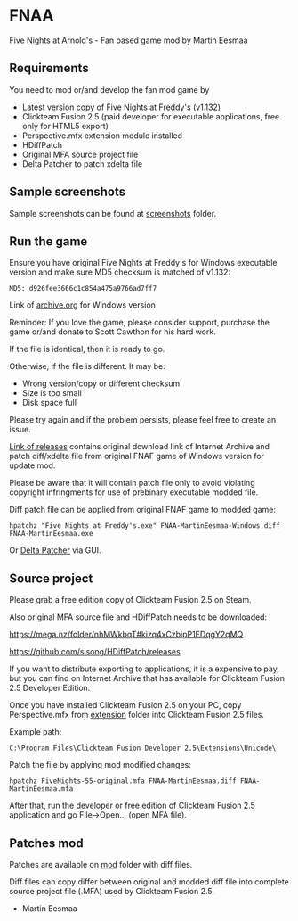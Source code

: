 # FNAA

Five Nights at Arnold's - Fan based game mod by Martin Eesmaa

## Requirements

You need to mod or/and develop the fan mod game by

- Latest version copy of Five Nights at Freddy's (v1.132)
- Clickteam Fusion 2.5 (paid developer for executable applications, free only for HTML5 export) 
- Perspective.mfx extension module installed
- HDiffPatch
- Original MFA source project file
- Delta Patcher to patch xdelta file

## Sample screenshots

Sample screenshots can be found at [screenshots](screenshots) folder.

## Run the game

Ensure you have original Five Nights at Freddy's for Windows executable version and make sure MD5 checksum is matched of v1.132:

```
MD5: d926fee3666c1c854a475a9766ad7ff7
```

Link of [archive.org](https://archive.org/details/five_nights_at_freddys_windows) for Windows version

Reminder: If you love the game, please consider support, purchase the game or/and donate to Scott Cawthon for his hard work.

If the file is identical, then it is ready to go. 

Otherwise, if the file is different. It may be:

- Wrong version/copy or different checksum
- Size is too small
- Disk space full

Please try again and if the problem persists, please feel free to create an issue.

[Link of releases](https://github.com/MartinEesmaa/FNAA/releases) contains original download link of Internet Archive and patch diff/xdelta file from original FNAF game of Windows version for update mod.

Please be aware that it will contain patch file only to avoid violating copyright infringments for use of prebinary executable modded file.

Diff patch file can be applied from original FNAF game to modded game:

```
hpatchz "Five Nights at Freddy's.exe" FNAA-MartinEesmaa-Windows.diff FNAA-MartinEesmaa.exe
```

Or [Delta Patcher](https://github.com/marco-calautti/DeltaPatcher/releases) via GUI.

## Source project

Please grab a free edition copy of Clickteam Fusion 2.5 on Steam.

Also original MFA source file and HDiffPatch needs to be downloaded:

https://mega.nz/folder/nhMWkbqT#kizq4xCzbipP1EDqgY2qMQ

https://github.com/sisong/HDiffPatch/releases

If you want to distribute exporting to applications, it is a expensive to pay, but you can find on Internet Archive that has available for Clickteam Fusion 2.5 Developer Edition.

Once you have installed Clickteam Fusion 2.5 on your PC, copy Perspective.mfx from [extension](extension) folder into Clickteam Fusion 2.5 files.

Example path:

```
C:\Program Files\Clickteam Fusion Developer 2.5\Extensions\Unicode\
```

Patch the file by applying mod modified changes:

```
hpatchz FiveNights-55-original.mfa FNAA-MartinEesmaa.diff FNAA-MartinEesmaa.mfa
```

After that, run the developer or free edition of Clickteam Fusion 2.5 application and go File->Open... (open MFA file).

## Patches mod

Patches are available on [mod](mod) folder with diff files.

Diff files can copy differ between original and modded diff file into complete source project file (.MFA) used by Clickteam Fusion 2.5.

- Martin Eesmaa